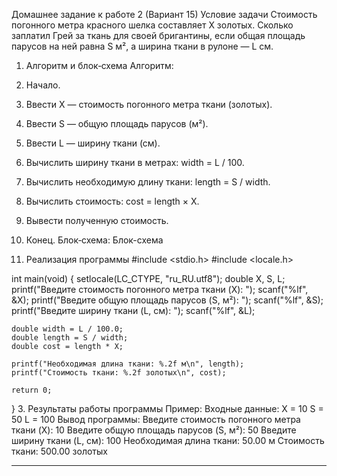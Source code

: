 Домашнее задание к работе 2 (Вариант 15)
Условие задачи
Стоимость погонного метра красного шелка составляет X золотых. Сколько заплатил Грей за ткань для своей бригантины, если общая площадь парусов на ней равна S м², а ширина ткани в рулоне — L см.
1. Алгоритм и блок‑схема
Алгоритм:
1.	Начало.
2.	Ввести X — стоимость погонного метра ткани (золотых).
3.	Ввести S — общую площадь парусов (м²).
4.	Ввести L — ширину ткани (см).
5.	Вычислить ширину ткани в метрах: width = L / 100.
6.	Вычислить необходимую длину ткани: length = S / width.
7.	Вычислить стоимость: cost = length × X.
8.	Вывести полученную стоимость.
9.	Конец.
Блок‑схема:
Блок-схема

2. Реализация программы
#include <stdio.h>
#include <locale.h>

int main(void) {
    setlocale(LC_CTYPE, "ru_RU.utf8");
    double X, S, L;
    printf("Введите стоимость погонного метра ткани (X): ");
    scanf("%lf", &X);
    printf("Введите общую площадь парусов (S, м²): ");
    scanf("%lf", &S);
    printf("Введите ширину ткани (L, см): ");
    scanf("%lf", &L);

    double width = L / 100.0;
    double length = S / width;
    double cost = length * X;

    printf("Необходимая длина ткани: %.2f м\n", length);
    printf("Стоимость ткани: %.2f золотых\n", cost);

    return 0;
}
3. Результаты работы программы
Пример:
Входные данные:
X = 10
S = 50
L = 100
Вывод программы:
Введите стоимость погонного метра ткани (X): 10
Введите общую площадь парусов (S, м²): 50
Введите ширину ткани (L, см): 100
Необходимая длина ткани: 50.00 м
Стоимость ткани: 500.00 золотых
________________________________________
